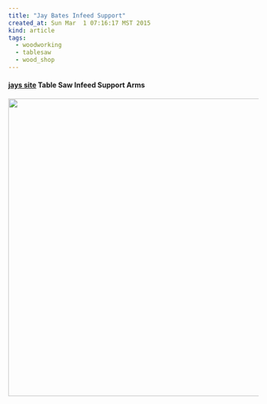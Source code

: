 ```yaml
---
title: "Jay Bates Infeed Support"
created_at: Sun Mar  1 07:16:17 MST 2015
kind: article
tags:
  - woodworking
  - tablesaw
  - wood_shop
---
```


#### [jays site](http://jayscustomcreations.com/2014/06/table-saw-infeed-support-arms/) Table Saw Infeed Support Arms

<img src="/assets/images/jays-table-saw-infeed-support-arms-5.jpg" width="600px">

